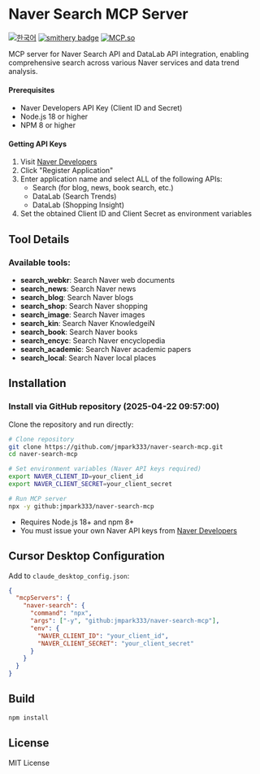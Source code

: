 # Naver Search MCP Server

[![한국어](https://img.shields.io/badge/한국어-README-yellow)](README-ko.md)
[![smithery badge](https://smithery.ai/badge/@isnow890/naver-search-mcp)](https://smithery.ai/server/@isnow890/naver-search-mcp)
[![MCP.so](https://img.shields.io/badge/MCP.so-Naver%20Search%20MCP-blue)](https://mcp.so/server/naver-search-mcp/isnow890)

MCP server for Naver Search API and DataLab API integration, enabling comprehensive search across various Naver services and data trend analysis.

#### Prerequisites

- Naver Developers API Key (Client ID and Secret)
- Node.js 18 or higher
- NPM 8 or higher

#### Getting API Keys

1. Visit [Naver Developers](https://developers.naver.com/apps/#/register)
2. Click "Register Application"
3. Enter application name and select ALL of the following APIs:
   - Search (for blog, news, book search, etc.)
   - DataLab (Search Trends)
   - DataLab (Shopping Insight)
4. Set the obtained Client ID and Client Secret as environment variables

## Tool Details

### Available tools:

- **search_webkr**: Search Naver web documents
- **search_news**: Search Naver news
- **search_blog**: Search Naver blogs
- **search_shop**: Search Naver shopping
- **search_image**: Search Naver images
- **search_kin**: Search Naver KnowledgeiN
- **search_book**: Search Naver books
- **search_encyc**: Search Naver encyclopedia
- **search_academic**: Search Naver academic papers
- **search_local**: Search Naver local places

<!-- Removed DataLab trend analysis tools (2025-04-22 09:55:00) -->
<!-- The following tools are no longer provided. -->
<!-- - **datalab_search**: Analyze search term trends -->
<!-- - **datalab_shopping_category**: Analyze shopping category trends -->
<!-- - **datalab_shopping_by_device**: Analyze shopping trends by device -->
<!-- - **datalab_shopping_by_gender**: Analyze shopping trends by gender -->
<!-- - **datalab_shopping_by_age**: Analyze shopping trends by age group -->
<!-- - **datalab_shopping_keywords**: Analyze shopping keyword trends -->
<!-- - **datalab_shopping_keyword_by_device**: Analyze shopping keyword trends by device -->
<!-- - **datalab_shopping_keyword_by_gender**: Analyze shopping keyword trends by gender -->
<!-- - **datalab_shopping_keyword_by_age**: Analyze shopping keyword trends by age group -->

## Installation

### Install via GitHub repository (2025-04-22 09:57:00)

Clone the repository and run directly:

```bash
# Clone repository
git clone https://github.com/jmpark333/naver-search-mcp.git
cd naver-search-mcp

# Set environment variables (Naver API keys required)
export NAVER_CLIENT_ID=your_client_id
export NAVER_CLIENT_SECRET=your_client_secret

# Run MCP server
npx -y github:jmpark333/naver-search-mcp
```

- Requires Node.js 18+ and npm 8+
- You must issue your own Naver API keys from [Naver Developers](https://developers.naver.com/apps/#/register)

<!-- Docker installation method removed (2025-04-22 09:57:00) -->

## Cursor Desktop Configuration

Add to `claude_desktop_config.json`:

```json
{
  "mcpServers": {
    "naver-search": {
      "command": "npx",
      "args": ["-y", "github:jmpark333/naver-search-mcp"],
      "env": {
        "NAVER_CLIENT_ID": "your_client_id",
        "NAVER_CLIENT_SECRET": "your_client_secret"
      }
    }
  }
}
```

## Build

```bash
npm install
```

## License

MIT License

